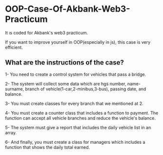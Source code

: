 # OOP-Case-Of-Akbank-Web3-Practicum

It ıs coded for Akbank's web3 practicum. 

If you want to improve yourself in OOP(especially in js), this case is very efficient. 

## What are the instructions of the case?
1- You need to create a control system for vehicles that pass a  bridge. 

2- The system will collect some data which are hgs number, name-surname, branch of vehicle(1-car,2-minibus,3-bus), passing date, and balance.

3- You must create classes for every branch that we mentioned at 2.

4- You must create a counter class that includes a function to payment. The function can accept all vehicle branches and reduce the vehicle's balance.

5- The system must give a report that includes the daily vehicle list in an array.

6- And finally, you must create a class for managers which includes a function that shows the daily total earned.




